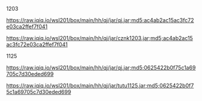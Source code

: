 1203

https://raw.iqiq.io/wsl201/box/main/hh/qj/jar/qj.jar;md5;ac4ab2ac15ac3fc72e03ca2ffef7f041

https://raw.iqiq.io/wsl201/box/main/hh/qj/jar/cznk1203.jar;md5;ac4ab2ac15ac3fc72e03ca2ffef7f041

1125

https://raw.iqiq.io/wsl201/box/main/hh/qj/jar/qj.jar;md5;0625422b0f75c1a69705c7d30eded699

https://raw.iqiq.io/wsl201/box/main/hh/qj/jar/tutu1125.jar;md5;0625422b0f75c1a69705c7d30eded699
